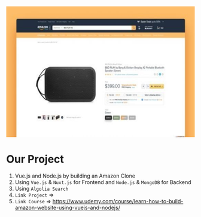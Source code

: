 <!-- PROJECT LOGO -->
<br />
<p align="center">
    <a href="https://github.com/kareem0badawy/Vue-Nuxt.js-Node-Amazon-Project">
        <img src="amazon-clone.jpg" alt="vue-node-amazon-project" width="1000" height="350">
    </a>
</p>

# Our Project

1. Vue.js and Node.js by building an Amazon Clone
2. Using `Vue.js` & `Nuxt.js` for Frontend and `Node.js` & `MongoDB` for Backend
3. Using `Algolia Search`
4. `Link Project` => 
5. `Link Course` => https://www.udemy.com/course/learn-how-to-build-amazon-website-using-vuejs-and-nodejs/